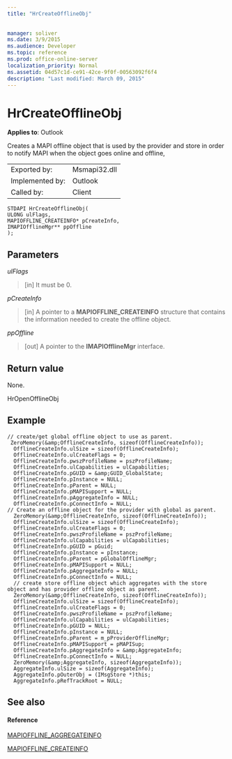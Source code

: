 ```yaml
---
title: "HrCreateOfflineObj"
 
 
manager: soliver
ms.date: 3/9/2015
ms.audience: Developer
ms.topic: reference
ms.prod: office-online-server
localization_priority: Normal
ms.assetid: 04d57c1d-ce91-42ce-9f0f-00563092f6f4
description: "Last modified: March 09, 2015"
---
```


# HrCreateOfflineObj

  
  
**Applies to**: Outlook 
  
 Creates a MAPI offline object that is used by the provider and store in order to notify MAPI when the object goes online and offline, 
  
|||
|:-----|:-----|
|Exported by:  <br/> |Msmapi32.dll  <br/> |
|Implemented by:  <br/> |Outlook  <br/> |
|Called by:  <br/> |Client  <br/> |
   
```
STDAPI HrCreateOfflineObj(
ULONG ulFlags,
MAPIOFFLINE_CREATEINFO* pCreateInfo,
IMAPIOfflineMgr** ppOffline
);
```

## Parameters

 _ulFlags_
  
> [in] It must be 0.
    
 _pCreateInfo_
  
> [in] A pointer to a **MAPIOFFLINE_CREATEINFO** structure that contains the information needed to create the offline object. 
    
 _ppOffline_
  
> [out] A pointer to the **IMAPIOfflineMgr** interface. 
    
## Return value

None.
  
HrOpenOfflineObj
  
## Example

```
// create/get global offline object to use as parent.
 ZeroMemory(&amp;OfflineCreateInfo, sizeof(OfflineCreateInfo));
  OfflineCreateInfo.ulSize = sizeof(OfflineCreateInfo);
  OfflineCreateInfo.ulCreateFlags = 0;
  OfflineCreateInfo.pwszProfileName = pszProfileName;
  OfflineCreateInfo.ulCapabilities = ulCapabilities;
  OfflineCreateInfo.pGUID = &amp;GUID_GlobalState;
  OfflineCreateInfo.pInstance = NULL;
  OfflineCreateInfo.pParent = NULL;
  OfflineCreateInfo.pMAPISupport = NULL;
  OfflineCreateInfo.pAggregateInfo = NULL;
  OfflineCreateInfo.pConnectInfo = NULL;
// Create an offline object for the provider with global as parent.
  ZeroMemory(&amp;OfflineCreateInfo, sizeof(OfflineCreateInfo));
  OfflineCreateInfo.ulSize = sizeof(OfflineCreateInfo);
  OfflineCreateInfo.ulCreateFlags = 0;
  OfflineCreateInfo.pwszProfileName = pszProfileName;
  OfflineCreateInfo.ulCapabilities = ulCapabilities;
  OfflineCreateInfo.pGUID = pGuid;
  OfflineCreateInfo.pInstance = pInstance;
  OfflineCreateInfo.pParent = pGlobalOfflineMgr;
  OfflineCreateInfo.pMAPISupport = NULL;
  OfflineCreateInfo.pAggregateInfo = NULL;
  OfflineCreateInfo.pConnectInfo = NULL;
  // create store offline object which aggregates with the store object and has provider offline object as parent.
  ZeroMemory(&amp;OfflineCreateInfo, sizeof(OfflineCreateInfo));
  OfflineCreateInfo.ulSize = sizeof(OfflineCreateInfo);
  OfflineCreateInfo.ulCreateFlags = 0;
  OfflineCreateInfo.pwszProfileName = pszProfileName;
  OfflineCreateInfo.ulCapabilities = ulCapabilities;
  OfflineCreateInfo.pGUID = NULL;
  OfflineCreateInfo.pInstance = NULL;
  OfflineCreateInfo.pParent = m_pProviderOfflineMgr;
  OfflineCreateInfo.pMAPISupport = pMAPISup;
  OfflineCreateInfo.pAggregateInfo = &amp;AggregateInfo;
  OfflineCreateInfo.pConnectInfo = NULL;
  ZeroMemory(&amp;AggregateInfo, sizeof(AggregateInfo));
  AggregateInfo.ulSize = sizeof(AggregateInfo);
  AggregateInfo.pOuterObj = (IMsgStore *)this;
  AggregateInfo.pRefTrackRoot = NULL;

```

## See also

#### Reference

[MAPIOFFLINE_AGGREGATEINFO](mapioffline_aggregateinfo.md)
  
[MAPIOFFLINE_CREATEINFO](mapioffline_createinfo.md)

